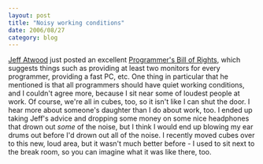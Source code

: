```yaml
---
layout: post
title: "Noisy working conditions"
date: 2006/08/27
category: blog
---
```


[Jeff Atwood](http://www.codinghorror.com/blog/) just posted an excellent [Programmer's Bill of Rights](http://www.codinghorror.com/blog/archives/000666.html), which suggests things such as providing at least two monitors for every programmer, providing a fast PC, etc. One thing in particular that he mentioned is that all programmers should have quiet working conditions, and I couldn't agree more, because I sit near some of loudest people at work. Of course, we're all in cubes, too, so it isn't like I can shut the door. I hear more about someone's daughter than I do about work, too. I ended up taking Jeff's advice and dropping some money on some nice headphones that drown out *some* of the noise, but I think I would end up blowing my ear drums out before I'd drown out all of the noise. I recently moved cubes over to this new, loud area, but it wasn't much better before - I used to sit next to the break room, so you can imagine what it was like there, too.


